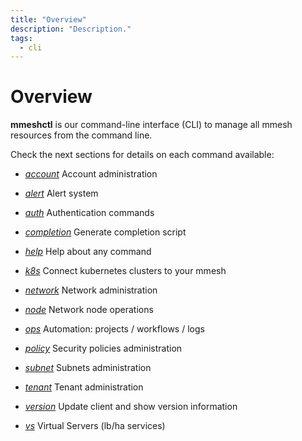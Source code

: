```yaml
---
title: "Overview"
description: "Description."
tags:
  - cli
---
```


# Overview

**mmeshctl** is our command-line interface (CLI) to manage all mmesh resources from the command line.

Check the next sections for details on each command available:

- *[account](mmeshctl-account.md)*     Account administration

- *[alert](mmeshctl-alerts.md)*       Alert system

- *[auth](mmeshctl-authentication.md)*        Authentication commands

- *[completion](mmeshctl-completion.md)*  Generate completion script

- *[help](mmeshctl-help.md)*        Help about any command

- *[k8s](mmeshctl-k8s.md)*         Connect kubernetes clusters to your mmesh

- *[network](mmeshctl-networks.md)*     Network administration

- *[node](mmeshctl-nodes.md)*        Network node operations

- *[ops](mmeshctl-automation.md)*         Automation: projects / workflows / logs

- *[policy](mmeshctl-policies.md)*      Security policies administration

- *[subnet](mmeshctl-subnets.md)*      Subnets administration

- *[tenant](mmeshctl-tenants.md)*      Tenant administration

- *[version](mmeshctl-version.md)*     Update client and show version information

- *[vs](mmeshctl-vs.md)*          Virtual Servers (lb/ha services)
